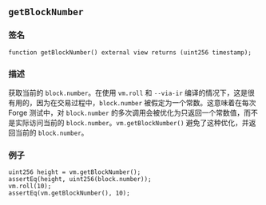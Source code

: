 ## `getBlockNumber`

### 签名

```solidity
function getBlockNumber() external view returns (uint256 timestamp);
```

### 描述

获取当前的 `block.number`。在使用 `vm.roll` 和 `--via-ir` 编译的情况下，这是很有用的，因为在交易过程中，`block.number` 被假定为一个常数。这意味着在每次 Forge 测试中，对 `block.number` 的多次调用会被优化为只返回一个常数值，而不是实际访问当前的 `block.number`。`vm.getBlockNumber()` 避免了这种优化，并返回当前的 `block.number`。

### 例子

```solidity
uint256 height = vm.getBlockNumber();
assertEq(height, uint256(block.number));
vm.roll(10);
assertEq(vm.getBlockNumber(), 10);
```